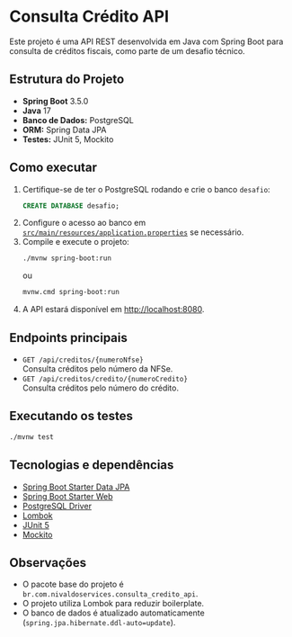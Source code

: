 # Consulta Crédito API

Este projeto é uma API REST desenvolvida em Java com Spring Boot para consulta de créditos fiscais, como parte de um desafio técnico.

## Estrutura do Projeto

- **Spring Boot** 3.5.0
- **Java** 17
- **Banco de Dados:** PostgreSQL
- **ORM:** Spring Data JPA
- **Testes:** JUnit 5, Mockito

## Como executar

1. Certifique-se de ter o PostgreSQL rodando e crie o banco `desafio`:
   ```sql
   CREATE DATABASE desafio;
   ```
2. Configure o acesso ao banco em [`src/main/resources/application.properties`](src/main/resources/application.properties) se necessário.
3. Compile e execute o projeto:
   ```sh
   ./mvnw spring-boot:run
   ```
   ou
   ```sh
   mvnw.cmd spring-boot:run
   ```
4. A API estará disponível em [http://localhost:8080](http://localhost:8080).

## Endpoints principais

- `GET /api/creditos/{numeroNfse}`  
  Consulta créditos pelo número da NFSe.
- `GET /api/creditos/credito/{numeroCredito}`  
  Consulta créditos pelo número do crédito.

## Executando os testes

```sh
./mvnw test
```

## Tecnologias e dependências

- [Spring Boot Starter Data JPA](https://spring.io/projects/spring-data-jpa)
- [Spring Boot Starter Web](https://spring.io/projects/spring-boot)
- [PostgreSQL Driver](https://jdbc.postgresql.org/)
- [Lombok](https://projectlombok.org/)
- [JUnit 5](https://junit.org/junit5/)
- [Mockito](https://site.mockito.org/)

## Observações

- O pacote base do projeto é `br.com.nivaldoservices.consulta_credito_api`.
- O projeto utiliza Lombok para reduzir boilerplate.
- O banco de dados é atualizado automaticamente (`spring.jpa.hibernate.ddl-auto=update`).

